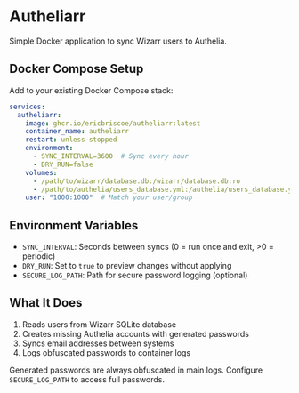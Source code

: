 # Autheliarr

Simple Docker application to sync Wizarr users to Authelia.

## Docker Compose Setup

Add to your existing Docker Compose stack:

```yaml
services:
  autheliarr:
    image: ghcr.io/ericbriscoe/autheliarr:latest
    container_name: autheliarr
    restart: unless-stopped
    environment:
      - SYNC_INTERVAL=3600  # Sync every hour
      - DRY_RUN=false
    volumes:
      - /path/to/wizarr/database.db:/wizarr/database.db:ro
      - /path/to/authelia/users_database.yml:/authelia/users_database.yml:rw
    user: "1000:1000"  # Match your user/group
```

## Environment Variables

- `SYNC_INTERVAL`: Seconds between syncs (0 = run once and exit, >0 = periodic)
- `DRY_RUN`: Set to `true` to preview changes without applying
- `SECURE_LOG_PATH`: Path for secure password logging (optional)

## What It Does

1. Reads users from Wizarr SQLite database
2. Creates missing Authelia accounts with generated passwords
3. Syncs email addresses between systems
4. Logs obfuscated passwords to container logs

Generated passwords are always obfuscated in main logs. Configure `SECURE_LOG_PATH` to access full passwords.
